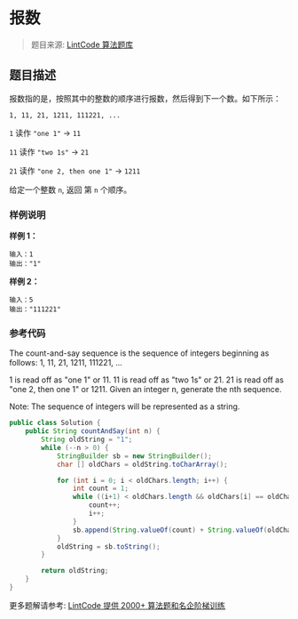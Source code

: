 # 报数
 > 题目来源: [LintCode 算法题库](https://www.lintcode.com/problem/count-and-say/?utm_source=sc-github-wzz)
 ## 题目描述
 报数指的是，按照其中的整数的顺序进行报数，然后得到下一个数。如下所示：

`1, 11, 21, 1211, 111221, ...`

`1` 读作 `"one 1"` -> `11`

`11` 读作 `"two 1s"` -> `21`

`21` 读作 `"one 2, then one 1"` -> `1211`

给定一个整数 `n`, 返回 第 `n` 个顺序。 
 ### 样例说明
 
**样例 1：**
```
输入：1
输出："1"
```
**样例 2：**
```
输入：5
输出："111221"
```
 ### 参考代码
 The count-and-say sequence is the sequence of integers beginning as follows:
1, 11, 21, 1211, 111221, ...

1 is read off as "one 1" or 11.
11 is read off as "two 1s" or 21.
21 is read off as "one 2, then one 1" or 1211.
Given an integer n, generate the nth sequence.

Note: The sequence of integers will be represented as a string.
```java
public class Solution {
    public String countAndSay(int n) {
        String oldString = "1";
        while (--n > 0) {
            StringBuilder sb = new StringBuilder();
            char [] oldChars = oldString.toCharArray();

            for (int i = 0; i < oldChars.length; i++) {
                int count = 1;
                while ((i+1) < oldChars.length && oldChars[i] == oldChars[i+1]) {
                    count++;
                    i++;
                }
                sb.append(String.valueOf(count) + String.valueOf(oldChars[i]));
            }
            oldString = sb.toString();
        }

        return oldString;
    }
}
```
 更多题解请参考: [LintCode 提供 2000+ 算法题和名企阶梯训练](https://www.lintcode.com/problem/?utm_source=sc-github-wzz)